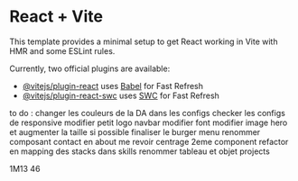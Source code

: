 # React + Vite

This template provides a minimal setup to get React working in Vite with HMR and some ESLint rules.

Currently, two official plugins are available:

- [@vitejs/plugin-react](https://github.com/vitejs/vite-plugin-react/blob/main/packages/plugin-react/README.md) uses [Babel](https://babeljs.io/) for Fast Refresh
- [@vitejs/plugin-react-swc](https://github.com/vitejs/vite-plugin-react-swc) uses [SWC](https://swc.rs/) for Fast Refresh

to do  : 
changer les couleurs de la DA dans les configs
checker les configs de responsive
modifier petit logo navbar
modifier font
modifier image hero et augmenter la taille si possible
finaliser le burger menu
renommer composant contact en about me
revoir centrage 2eme component
refactor en mapping des stacks dans skills
renommer tableau et objet projects

1M13 46